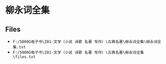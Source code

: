 # 柳永词全集

## Files

- `F:/5000G电子书\I01-文学（小说 诗歌 名著 写作）\古典名著\柳永词全集\柳永词全集.txt`
- `F:/5000G电子书\I01-文学（小说 诗歌 名著 写作）\古典名著\柳永词全集\files.txt`
